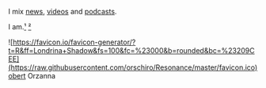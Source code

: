 I mix [news](https://m.simplepie.org/?feed=http%3A%2F%2Ffeed.informer.com%2Fdigests%2FQFNTQVYOWR%2Ffeeder.rss), [videos](http://www.feedbucket.com/?src=http%3A%2F%2Ffeed.informer.com%2Fdigests%2F520RAMSOKD%2Ffeeder.rss) and [podcasts](https://player.fm/orschiro/filter/all). 

I am.[¹](https://en.wikipedia.org/wiki/Resonance_(Sociology)) [²](https://en.wikipedia.org/wiki/Bohemianism)

![https://favicon.io/favicon-generator/?t=R&ff=Londrina+Shadow&fs=100&fc=%23000&b=rounded&bc=%23209CEE](https://raw.githubusercontent.com/orschiro/Resonance/master/favicon.ico)obert Orzanna
